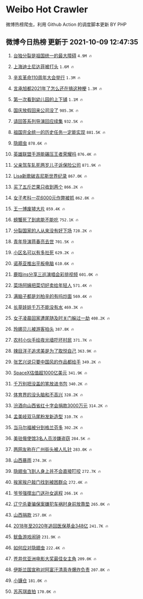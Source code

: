 # Weibo Hot Crawler 



微博热榜爬虫，利用 Github Action 的调度脚本更新 BY PHP 


## 微博今日热榜 更新于 2021-10-09 12:47:35 
1. [台独分裂是祖国统一的最大障碍](https://s.weibo.com/weibo?q=%23%E5%8F%B0%E7%8B%AC%E5%88%86%E8%A3%82%E6%98%AF%E7%A5%96%E5%9B%BD%E7%BB%9F%E4%B8%80%E7%9A%84%E6%9C%80%E5%A4%A7%E9%9A%9C%E7%A2%8D%23&Refer=top) `4.9M 🔥` 

1. [上海迪士尼达菲被打头](https://s.weibo.com/weibo?q=%23%E4%B8%8A%E6%B5%B7%E8%BF%AA%E5%A3%AB%E5%B0%BC%E8%BE%BE%E8%8F%B2%E8%A2%AB%E6%89%93%E5%A4%B4%23&Refer=top) `1.6M 🔥` 

1. [辛亥革命110周年大会举行](https://s.weibo.com/weibo?q=%23%E8%BE%9B%E4%BA%A5%E9%9D%A9%E5%91%BD110%E5%91%A8%E5%B9%B4%E5%A4%A7%E4%BC%9A%E4%B8%BE%E8%A1%8C%23&Refer=top) `1.3M 🔥` 

1. [言承旭都2021年了怎么还在搞这种梗](https://s.weibo.com/weibo?q=%23%E8%A8%80%E6%89%BF%E6%97%AD%E9%83%BD2021%E5%B9%B4%E4%BA%86%E6%80%8E%E4%B9%88%E8%BF%98%E5%9C%A8%E6%90%9E%E8%BF%99%E7%A7%8D%E6%A2%97%23&Refer=top) `1.3M 🔥` 

1. [第一次看到幼儿园的上下铺](https://s.weibo.com/weibo?q=%23%E7%AC%AC%E4%B8%80%E6%AC%A1%E7%9C%8B%E5%88%B0%E5%B9%BC%E5%84%BF%E5%9B%AD%E7%9A%84%E4%B8%8A%E4%B8%8B%E9%93%BA%23&Refer=top) `1.1M 🔥` 

1. [国庆放假回来公司没了](https://s.weibo.com/weibo?q=%23%E5%9B%BD%E5%BA%86%E6%94%BE%E5%81%87%E5%9B%9E%E6%9D%A5%E5%85%AC%E5%8F%B8%E6%B2%A1%E4%BA%86%23&Refer=top) `985.3K 🔥` 

1. [请回答系列导演回应续集](https://s.weibo.com/weibo?q=%23%E8%AF%B7%E5%9B%9E%E7%AD%94%E7%B3%BB%E5%88%97%E5%AF%BC%E6%BC%94%E5%9B%9E%E5%BA%94%E7%BB%AD%E9%9B%86%23&Refer=top) `932.5K 🔥` 

1. [祖国完全统一的历史任务一定能实现](https://s.weibo.com/weibo?q=%23%E7%A5%96%E5%9B%BD%E5%AE%8C%E5%85%A8%E7%BB%9F%E4%B8%80%E7%9A%84%E5%8E%86%E5%8F%B2%E4%BB%BB%E5%8A%A1%E4%B8%80%E5%AE%9A%E8%83%BD%E5%AE%9E%E7%8E%B0%23&Refer=top) `881.5K 🔥` 

1. [隐翅虫](https://s.weibo.com/weibo?q=%E9%9A%90%E7%BF%85%E8%99%AB&Refer=top) `878.6K 🔥` 

1. [英雄联盟手游能碾压王者荣耀吗](https://s.weibo.com/weibo?q=%23%E8%8B%B1%E9%9B%84%E8%81%94%E7%9B%9F%E6%89%8B%E6%B8%B8%E8%83%BD%E7%A2%BE%E5%8E%8B%E7%8E%8B%E8%80%85%E8%8D%A3%E8%80%80%E5%90%97%23&Refer=top) `876.4K 🔥` 

1. [父亲驾车轧死两岁儿子诉保险公司](https://s.weibo.com/weibo?q=%23%E7%88%B6%E4%BA%B2%E9%A9%BE%E8%BD%A6%E8%BD%A7%E6%AD%BB%E4%B8%A4%E5%B2%81%E5%84%BF%E5%AD%90%E8%AF%89%E4%BF%9D%E9%99%A9%E5%85%AC%E5%8F%B8%23&Refer=top) `871.9K 🔥` 

1. [Lisa新歌破吉尼斯世界纪录](https://s.weibo.com/weibo?q=%23Lisa%E6%96%B0%E6%AD%8C%E7%A0%B4%E5%90%89%E5%B0%BC%E6%96%AF%E4%B8%96%E7%95%8C%E7%BA%AA%E5%BD%95%23&Refer=top) `867.0K 🔥` 

1. [买了五斤芒果只收到两个](https://s.weibo.com/weibo?q=%23%E4%B9%B0%E4%BA%86%E4%BA%94%E6%96%A4%E8%8A%92%E6%9E%9C%E5%8F%AA%E6%94%B6%E5%88%B0%E4%B8%A4%E4%B8%AA%23&Refer=top) `866.2K 🔥` 

1. [女子考科一花6000元作弊被抓](https://s.weibo.com/weibo?q=%23%E5%A5%B3%E5%AD%90%E8%80%83%E7%A7%91%E4%B8%80%E8%8A%B16000%E5%85%83%E4%BD%9C%E5%BC%8A%E8%A2%AB%E6%8A%93%23&Refer=top) `862.8K 🔥` 

1. [王一博废墟大片](https://s.weibo.com/weibo?q=%E7%8E%8B%E4%B8%80%E5%8D%9A%E5%BA%9F%E5%A2%9F%E5%A4%A7%E7%89%87&Refer=top) `859.4K 🔥` 

1. [螃蟹死了到底能不能吃](https://s.weibo.com/weibo?q=%23%E8%9E%83%E8%9F%B9%E6%AD%BB%E4%BA%86%E5%88%B0%E5%BA%95%E8%83%BD%E4%B8%8D%E8%83%BD%E5%90%83%23&Refer=top) `752.1K 🔥` 

1. [分裂国家的人从来没有好下场](https://s.weibo.com/weibo?q=%23%E5%88%86%E8%A3%82%E5%9B%BD%E5%AE%B6%E7%9A%84%E4%BA%BA%E4%BB%8E%E6%9D%A5%E6%B2%A1%E6%9C%89%E5%A5%BD%E4%B8%8B%E5%9C%BA%23&Refer=top) `728.2K 🔥` 

1. [青年导演蒋春亮去世](https://s.weibo.com/weibo?q=%23%E9%9D%92%E5%B9%B4%E5%AF%BC%E6%BC%94%E8%92%8B%E6%98%A5%E4%BA%AE%E5%8E%BB%E4%B8%96%23&Refer=top) `701.5K 🔥` 

1. [小区名可以有多社死](https://s.weibo.com/weibo?q=%23%E5%B0%8F%E5%8C%BA%E5%90%8D%E5%8F%AF%E4%BB%A5%E6%9C%89%E5%A4%9A%E7%A4%BE%E6%AD%BB%23&Refer=top) `629.2K 🔥` 

1. [诺基亚推出平板电脑](https://s.weibo.com/weibo?q=%23%E8%AF%BA%E5%9F%BA%E4%BA%9A%E6%8E%A8%E5%87%BA%E5%B9%B3%E6%9D%BF%E7%94%B5%E8%84%91%23&Refer=top) `610.6K 🔥` 

1. [鹿晗ins分享三巡演唱会彩排视频](https://s.weibo.com/weibo?q=%23%E9%B9%BF%E6%99%97ins%E5%88%86%E4%BA%AB%E4%B8%89%E5%B7%A1%E6%BC%94%E5%94%B1%E4%BC%9A%E5%BD%A9%E6%8E%92%E8%A7%86%E9%A2%91%23&Refer=top) `601.0K 🔥` 

1. [菜场阿姨把菜切好卖给年轻人](https://s.weibo.com/weibo?q=%23%E8%8F%9C%E5%9C%BA%E9%98%BF%E5%A7%A8%E6%8A%8A%E8%8F%9C%E5%88%87%E5%A5%BD%E5%8D%96%E7%BB%99%E5%B9%B4%E8%BD%BB%E4%BA%BA%23&Refer=top) `571.4K 🔥` 

1. [满脑子都是刘柏辛的有吗炒面](https://s.weibo.com/weibo?q=%23%E6%BB%A1%E8%84%91%E5%AD%90%E9%83%BD%E6%98%AF%E5%88%98%E6%9F%8F%E8%BE%9B%E7%9A%84%E6%9C%89%E5%90%97%E7%82%92%E9%9D%A2%23&Refer=top) `569.4K 🔥` 

1. [长草娃娃千万不能没有水](https://s.weibo.com/weibo?q=%23%E9%95%BF%E8%8D%89%E5%A8%83%E5%A8%83%E5%8D%83%E4%B8%87%E4%B8%8D%E8%83%BD%E6%B2%A1%E6%9C%89%E6%B0%B4%23&Refer=top) `469.3K 🔥` 

1. [女子凌晨回家遭尾随及时关门躲过一劫](https://s.weibo.com/weibo?q=%23%E5%A5%B3%E5%AD%90%E5%87%8C%E6%99%A8%E5%9B%9E%E5%AE%B6%E9%81%AD%E5%B0%BE%E9%9A%8F%E5%8F%8A%E6%97%B6%E5%85%B3%E9%97%A8%E8%BA%B2%E8%BF%87%E4%B8%80%E5%8A%AB%23&Refer=top) `408.2K 🔥` 

1. [玲娜贝儿被游客拍头](https://s.weibo.com/weibo?q=%23%E7%8E%B2%E5%A8%9C%E8%B4%9D%E5%84%BF%E8%A2%AB%E6%B8%B8%E5%AE%A2%E6%8B%8D%E5%A4%B4%23&Refer=top) `387.8K 🔥` 

1. [农村小伙手绘夜光墙吓坏村民](https://s.weibo.com/weibo?q=%23%E5%86%9C%E6%9D%91%E5%B0%8F%E4%BC%99%E6%89%8B%E7%BB%98%E5%A4%9C%E5%85%89%E5%A2%99%E5%90%93%E5%9D%8F%E6%9D%91%E6%B0%91%23&Refer=top) `371.7K 🔥` 

1. [辣目洋子追求美是为了取悦自己](https://s.weibo.com/weibo?q=%23%E8%BE%A3%E7%9B%AE%E6%B4%8B%E5%AD%90%E8%BF%BD%E6%B1%82%E7%BE%8E%E6%98%AF%E4%B8%BA%E4%BA%86%E5%8F%96%E6%82%A6%E8%87%AA%E5%B7%B1%23&Refer=top) `363.9K 🔥` 

1. [张艺兴说只要中国风的作品都给手](https://s.weibo.com/weibo?q=%23%E5%BC%A0%E8%89%BA%E5%85%B4%E8%AF%B4%E5%8F%AA%E8%A6%81%E4%B8%AD%E5%9B%BD%E9%A3%8E%E7%9A%84%E4%BD%9C%E5%93%81%E9%83%BD%E7%BB%99%E6%89%8B%23&Refer=top) `349.2K 🔥` 

1. [SpaceX估值超1000亿美元](https://s.weibo.com/weibo?q=%23SpaceX%E4%BC%B0%E5%80%BC%E8%B6%851000%E4%BA%BF%E7%BE%8E%E5%85%83%23&Refer=top) `341.9K 🔥` 

1. [千万别把没盖的笔放进书包](https://s.weibo.com/weibo?q=%23%E5%8D%83%E4%B8%87%E5%88%AB%E6%8A%8A%E6%B2%A1%E7%9B%96%E7%9A%84%E7%AC%94%E6%94%BE%E8%BF%9B%E4%B9%A6%E5%8C%85%23&Refer=top) `340.2K 🔥` 

1. [体育界的没头脑和不高兴](https://s.weibo.com/weibo?q=%23%E4%BD%93%E8%82%B2%E7%95%8C%E7%9A%84%E6%B2%A1%E5%A4%B4%E8%84%91%E5%92%8C%E4%B8%8D%E9%AB%98%E5%85%B4%23&Refer=top) `328.2K 🔥` 

1. [汾酒向山西省红十字会捐款3000万元](https://s.weibo.com/weibo?q=%23%E6%B1%BE%E9%85%92%E5%90%91%E5%B1%B1%E8%A5%BF%E7%9C%81%E7%BA%A2%E5%8D%81%E5%AD%97%E4%BC%9A%E6%8D%90%E6%AC%BE3000%E4%B8%87%E5%85%83%23&Refer=top) `314.2K 🔥` 

1. [孟美岐双马尾粉发新造型](https://s.weibo.com/weibo?q=%23%E5%AD%9F%E7%BE%8E%E5%B2%90%E5%8F%8C%E9%A9%AC%E5%B0%BE%E7%B2%89%E5%8F%91%E6%96%B0%E9%80%A0%E5%9E%8B%23&Refer=top) `310.7K 🔥` 

1. [当马尔福被分到格兰芬多](https://s.weibo.com/weibo?q=%23%E5%BD%93%E9%A9%AC%E5%B0%94%E7%A6%8F%E8%A2%AB%E5%88%86%E5%88%B0%E6%A0%BC%E5%85%B0%E8%8A%AC%E5%A4%9A%23&Refer=top) `302.2K 🔥` 

1. [美驻俄使馆3名人员涉嫌盗窃](https://s.weibo.com/weibo?q=%23%E7%BE%8E%E9%A9%BB%E4%BF%84%E4%BD%BF%E9%A6%863%E5%90%8D%E4%BA%BA%E5%91%98%E6%B6%89%E5%AB%8C%E7%9B%97%E7%AA%83%23&Refer=top) `284.5K 🔥` 

1. [两网友称在广州街头被人扎针](https://s.weibo.com/weibo?q=%23%E4%B8%A4%E7%BD%91%E5%8F%8B%E7%A7%B0%E5%9C%A8%E5%B9%BF%E5%B7%9E%E8%A1%97%E5%A4%B4%E8%A2%AB%E4%BA%BA%E6%89%8E%E9%92%88%23&Refer=top) `283.0K 🔥` 

1. [山西暴雨](https://s.weibo.com/weibo?q=%23%E5%B1%B1%E8%A5%BF%E6%9A%B4%E9%9B%A8%23&Refer=top) `274.3K 🔥` 

1. [隐翅虫飞到人身上并不会直接叮咬](https://s.weibo.com/weibo?q=%23%E9%9A%90%E7%BF%85%E8%99%AB%E9%A3%9E%E5%88%B0%E4%BA%BA%E8%BA%AB%E4%B8%8A%E5%B9%B6%E4%B8%8D%E4%BC%9A%E7%9B%B4%E6%8E%A5%E5%8F%AE%E5%92%AC%23&Refer=top) `272.7K 🔥` 

1. [挨家挨户敲门找到被困群众](https://s.weibo.com/weibo?q=%23%E6%8C%A8%E5%AE%B6%E6%8C%A8%E6%88%B7%E6%95%B2%E9%97%A8%E6%89%BE%E5%88%B0%E8%A2%AB%E5%9B%B0%E7%BE%A4%E4%BC%97%23&Refer=top) `272.4K 🔥` 

1. [爷爷强撑出门送孙女返程](https://s.weibo.com/weibo?q=%23%E7%88%B7%E7%88%B7%E5%BC%BA%E6%92%91%E5%87%BA%E9%97%A8%E9%80%81%E5%AD%99%E5%A5%B3%E8%BF%94%E7%A8%8B%23&Refer=top) `266.1K 🔥` 

1. [辽宁杀妻骗保案嫌犯车祸时身前放靠垫](https://s.weibo.com/weibo?q=%23%E8%BE%BD%E5%AE%81%E6%9D%80%E5%A6%BB%E9%AA%97%E4%BF%9D%E6%A1%88%E5%AB%8C%E7%8A%AF%E8%BD%A6%E7%A5%B8%E6%97%B6%E8%BA%AB%E5%89%8D%E6%94%BE%E9%9D%A0%E5%9E%AB%23&Refer=top) `265.0K 🔥` 

1. [山西捐款](https://s.weibo.com/weibo?q=%E5%B1%B1%E8%A5%BF%E6%8D%90%E6%AC%BE&Refer=top) `257.0K 🔥` 

1. [2018年至2020年追回医保基金348亿](https://s.weibo.com/weibo?q=2018%E5%B9%B4%E8%87%B32020%E5%B9%B4%E8%BF%BD%E5%9B%9E%E5%8C%BB%E4%BF%9D%E5%9F%BA%E9%87%91348%E4%BA%BF&Refer=top) `241.7K 🔥` 

1. [鱿鱼游戏闹钟](https://s.weibo.com/weibo?q=%23%E9%B1%BF%E9%B1%BC%E6%B8%B8%E6%88%8F%E9%97%B9%E9%92%9F%23&Refer=top) `231.9K 🔥` 

1. [如何应对隐翅虫](https://s.weibo.com/weibo?q=%23%E5%A6%82%E4%BD%95%E5%BA%94%E5%AF%B9%E9%9A%90%E7%BF%85%E8%99%AB%23&Refer=top) `222.4K 🔥` 

1. [苍井优亚洲电影大奖最佳女主角](https://s.weibo.com/weibo?q=%23%E8%8B%8D%E4%BA%95%E4%BC%98%E4%BA%9A%E6%B4%B2%E7%94%B5%E5%BD%B1%E5%A4%A7%E5%A5%96%E6%9C%80%E4%BD%B3%E5%A5%B3%E4%B8%BB%E8%A7%92%23&Refer=top) `209.0K 🔥` 

1. [伊斯兰国宣称对阿富汗清真寺爆炸负责](https://s.weibo.com/weibo?q=%23%E4%BC%8A%E6%96%AF%E5%85%B0%E5%9B%BD%E5%AE%A3%E7%A7%B0%E5%AF%B9%E9%98%BF%E5%AF%8C%E6%B1%97%E6%B8%85%E7%9C%9F%E5%AF%BA%E7%88%86%E7%82%B8%E8%B4%9F%E8%B4%A3%23&Refer=top) `207.8K 🔥` 

1. [小镰仓](https://s.weibo.com/weibo?q=%E5%B0%8F%E9%95%B0%E4%BB%93&Refer=top) `181.0K 🔥` 

1. [苏芮琪直拍](https://s.weibo.com/weibo?q=%E8%8B%8F%E8%8A%AE%E7%90%AA%E7%9B%B4%E6%8B%8D&Refer=top) `170.0K 🔥` 

